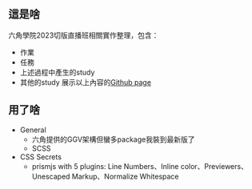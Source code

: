 ## 這是啥
六角學院2023切版直播班相關實作整理，包含：
* 作業
* 任務
* 上述過程中產生的study
* 其他的study
展示以上內容的[Github page](https://landyhsiao.github.io/hex-homework/)

## 用了啥
* General
    * 六角提供的GGV架構但蠻多package我裝到最新版了
    * SCSS
* CSS Secrets
    * prismjs with 5 plugins: Line Numbers、Inline color、Previewers、Unescaped Markup、Normalize Whitespace